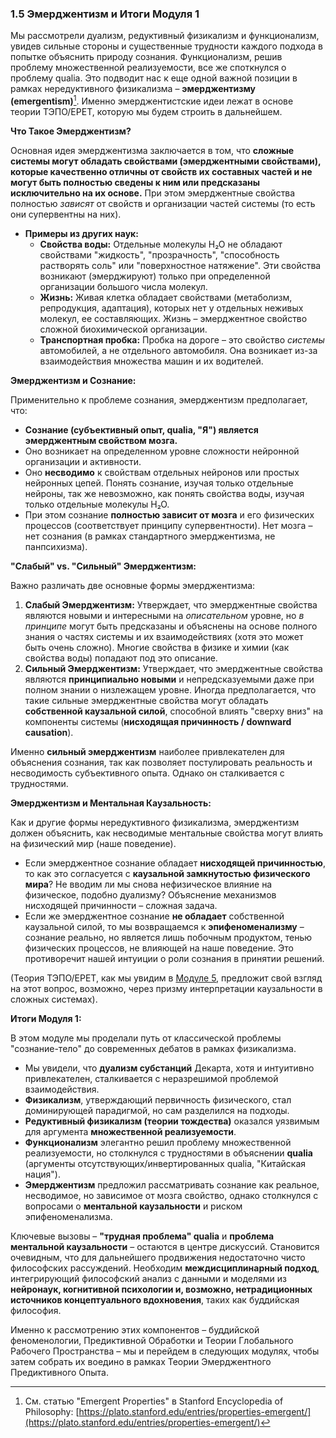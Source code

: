 ### 1.5 Эмерджентизм и Итоги Модуля 1

Мы рассмотрели дуализм, редуктивный физикализм и функционализм, увидев сильные стороны и существенные трудности каждого подхода в попытке объяснить природу сознания. Функционализм, решив проблему множественной реализуемости, все же споткнулся о проблему qualia. Это подводит нас к еще одной важной позиции в рамках нередуктивного физикализма – **эмерджентизму (emergentism)**[^sep_emergent2]. Именно эмерджентистские идеи лежат в основе теории ТЭПО/EPET, которую мы будем строить в дальнейшем.

**Что Такое Эмерджентизм?**

Основная идея эмерджентизма заключается в том, что **сложные системы могут обладать свойствами (эмерджентными свойствами), которые качественно отличны от свойств их составных частей и не могут быть полностью сведены к ним или предсказаны исключительно на их основе.** При этом эмерджентные свойства полностью *зависят* от свойств и организации частей системы (то есть они супервентны на них).

*   **Примеры из других наук:**
    *   **Свойства воды:** Отдельные молекулы H₂O не обладают свойствами "жидкость", "прозрачность", "способность растворять соль" или "поверхностное натяжение". Эти свойства возникают (эмерджируют) только при определенной организации большого числа молекул.
    *   **Жизнь:** Живая клетка обладает свойствами (метаболизм, репродукция, адаптация), которых нет у отдельных неживых молекул, ее составляющих. Жизнь – эмерджентное свойство сложной биохимической организации.
    *   **Транспортная пробка:** Пробка на дороге – это свойство *системы* автомобилей, а не отдельного автомобиля. Она возникает из-за взаимодействия множества машин и их водителей.

**Эмерджентизм и Сознание:**

Применительно к проблеме сознания, эмерджентизм предполагает, что:

*   **Сознание (субъективный опыт, qualia, "Я") является эмерджентным свойством мозга.**
*   Оно возникает на определенном уровне сложности нейронной организации и активности.
*   Оно **несводимо** к свойствам отдельных нейронов или простых нейронных цепей. Понять сознание, изучая только отдельные нейроны, так же невозможно, как понять свойства воды, изучая только отдельные молекулы H₂O.
*   При этом сознание **полностью зависит от мозга** и его физических процессов (соответствует принципу супервентности). Нет мозга – нет сознания (в рамках стандартного эмерджентизма, не панпсихизма).

**"Слабый" vs. "Сильный" Эмерджентизм:**

Важно различать две основные формы эмерджентизма:

1.  **Слабый Эмерджентизм:** Утверждает, что эмерджентные свойства являются новыми и интересными на *описательном* уровне, но *в принципе* могут быть предсказаны и объяснены на основе полного знания о частях системы и их взаимодействиях (хотя это может быть очень сложно). Многие свойства в физике и химии (как свойства воды) попадают под это описание.
2.  **Сильный Эмерджентизм:** Утверждает, что эмерджентные свойства являются **принципиально новыми** и непредсказуемыми даже при полном знании о низлежащем уровне. Иногда предполагается, что такие сильные эмерджентные свойства могут обладать **собственной каузальной силой**, способной влиять "сверху вниз" на компоненты системы (**нисходящая причинность / downward causation**).

Именно **сильный эмерджентизм** наиболее привлекателен для объяснения сознания, так как позволяет постулировать реальность и несводимость субъективного опыта. Однако он сталкивается с трудностями.

**Эмерджентизм и Ментальная Каузальность:**

Как и другие формы нередуктивного физикализма, эмерджентизм должен объяснить, как несводимые ментальные свойства могут влиять на физический мир (наше поведение).

*   Если эмерджентное сознание обладает **нисходящей причинностью**, то как это согласуется с **каузальной замкнутостью физического мира**? Не вводим ли мы снова нефизическое влияние на физическое, подобно дуализму? Объяснение механизмов нисходящей причинности – сложная задача.
*   Если же эмерджентное сознание **не обладает** собственной каузальной силой, то мы возвращаемся к **эпифеноменализму** – сознание реально, но является лишь побочным продуктом, тенью физических процессов, не влияющей на наше поведение. Это противоречит нашей интуиции о роли сознания в принятии решений.

(Теория ТЭПО/EPET, как мы увидим в [Модуле 5](../../module5/01-need-for-integration/), предложит свой взгляд на этот вопрос, возможно, через призму интерпретации каузальности в сложных системах).

**Итоги Модуля 1:**

В этом модуле мы проделали путь от классической проблемы "сознание-тело" до современных дебатов в рамках физикализма.

*   Мы увидели, что **дуализм субстанций** Декарта, хотя и интуитивно привлекателен, сталкивается с неразрешимой проблемой взаимодействия.
*   **Физикализм**, утверждающий первичность физического, стал доминирующей парадигмой, но сам разделился на подходы.
*   **Редуктивный физикализм (теории тождества)** оказался уязвимым для аргумента **множественной реализуемости**.
*   **Функционализм** элегантно решил проблему множественной реализуемости, но столкнулся с трудностями в объяснении **qualia** (аргументы отсутствующих/инвертированных qualia, "Китайская нация").
*   **Эмерджентизм** предложил рассматривать сознание как реальное, несводимое, но зависимое от мозга свойство, однако столкнулся с вопросами о **ментальной каузальности** и риском эпифеноменализма.

Ключевые вызовы – **"трудная проблема" qualia** и **проблема ментальной каузальности** – остаются в центре дискуссий. Становится очевидным, что для дальнейшего продвижения недостаточно чисто философских рассуждений. Необходим **междисциплинарный подход**, интегрирующий философский анализ с данными и моделями из **нейронаук, когнитивной психологии и, возможно, нетрадиционных источников концептуального вдохновения**, таких как буддийская философия.

Именно к рассмотрению этих компонентов – буддийской феноменологии, Предиктивной Обработки и Теории Глобального Рабочего Пространства – мы и перейдем в следующих модулях, чтобы затем собрать их воедино в рамках Теории Эмерджентного Предиктивного Опыта.


[^sep_emergent2]: См. статью "Emergent Properties" в Stanford Encyclopedia of Philosophy: [https://plato.stanford.edu/entries/properties-emergent/](https://plato.stanford.edu/entries/properties-emergent/)